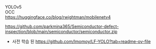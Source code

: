 YOLOv5<br>
OCC<br>
https://huggingface.co/blog/rwightman/mobilenetv4<br>

https://github.com/parkmina365/Semiconductor-defect-inspection/blob/main/semiconductor/semiconductor.zip

- 사전 학습 된
https://github.com/lmomoy/LF-YOLO?tab=readme-ov-file